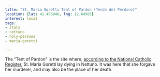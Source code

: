 ```yaml
---
title: "St. Maria Goretti Tent of Pardon (Tenda del Perdono)"
location: {lat: 41.456946, lng: 12.64985}
interest: local
tags:
- italy
- nettuno
- holy-persons
- maria-goretti

---
```



The "Tent of Pardon" is the site where, [according to the National Catholic Register](https://www.ncregister.com/blog/in-the-footsteps-of-st-maria-goretti), St. Maria Goretti lay dying in Nettuno.  It was here that she forgave her murderer, and may also be the place of her death.


